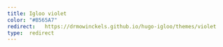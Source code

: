 ```yaml
---
title: Igloo violet
color: "#B565A7"
redirect:   https://drmowinckels.github.io/hugo-igloo/themes/violet
type:  redirect
---
```

